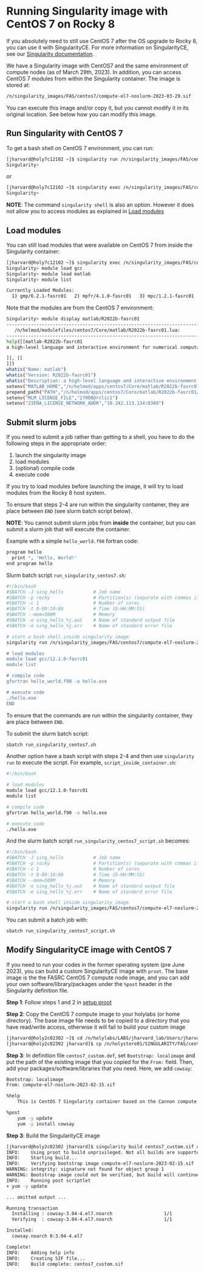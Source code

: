 # Running Singularity image with CentOS 7 on Rocky 8

If you absolutely need to still use CentOS 7 after the OS upgrade to Rocky 8,
you can use it with SingularityCE. For more information on SingularityCE, see
our [Singularity documentation](README.md).

We have a Singularity image with CentOS7 and the same environment of compute
nodes (as of March 29th, 2023). In addition, you can access CentOS 7 modules
from within the Singularity container. The image is stored at:

```bash
/n/singularity_images/FAS/centos7/compute-el7-noslurm-2023-03-29.sif
```

You can execute this image and/or copy it, but you cannot modify it in its
original location. See below how you can modify this image.

## Run Singularity with CentOS 7

To get a bash shell on CentOS 7 environment, you can run:

```bash
[jharvard@holy7c12102 ~]$ singularity run /n/singularity_images/FAS/centos7/compute-el7-noslurm-2023-03-29.sif
Singularity>
```

or

```bash
[jharvard@holy7c12102 ~]$ singularity exec /n/singularity_images/FAS/centos7/compute-el7-noslurm-2023-03-29.sif /bin/bash
Singularity>
```

**NOTE**: The command `singularity shell` is also an option. However it does not
allow you to access modules as explained in [Load modules](#load-modules)

## Load modules

You can still load modules that were available on CentOS 7 from inside the
Singularity container:

```bash
[jharvard@holy7c12102 ~]$ singularity exec /n/singularity_images/FAS/centos7/compute-el7-noslurm-2023-03-29.sif /bin/bash
Singularity> module load gcc
Singularity> module load matlab
Singularity> module list

Currently Loaded Modules:
  1) gmp/6.2.1-fasrc01   2) mpfr/4.1.0-fasrc01   3) mpc/1.2.1-fasrc01   4) gcc/12.1.0-fasrc01   5) matlab/R2022b-fasrc01
```

Note that the modules are from the CentOS 7 environment:

```bash
Singularity> module display matlab/R2022b-fasrc01
-----------------------------------------------------------------------------------------------------------------------------------------------------------
   /n/helmod/modulefiles/centos7/Core/matlab/R2022b-fasrc01.lua:
-----------------------------------------------------------------------------------------------------------------------------------------------------------
help([[matlab-R2022b-fasrc01
a high-level language and interactive environment for numerical computation, visualization, and programming

]], [[
]])
whatis("Name: matlab")
whatis("Version: R2022b-fasrc01")
whatis("Description: a high-level language and interactive environment for numerical computation, visualization, and programming")
setenv("MATLAB_HOME","/n/helmod/apps/centos7/Core/matlab/R2022b-fasrc01")
prepend_path("PATH","/n/helmod/apps/centos7/Core/matlab/R2022b-fasrc01/bin")
setenv("MLM_LICENSE_FILE","27000@rclic1")
setenv("ZIENA_LICENSE_NETWORK_ADDR","10.242.113.134:8349")
```

## Submit slurm jobs

If you need to submit a job rather than getting to a shell, you have to do the
following steps in the appropriate order:

1. launch the singularity image
2. load modules
3. (optional) compile code
4. execute code

If you try to load modules before launching the image, it will try to load
modules from the Rocky 8 host system.

To ensure that steps 2-4 are run within the singularity container, they are
place between `END` (see slurm batch script below).

**NOTE**: You cannot submit slurm jobs from **inside** the container, but you
can submit a slurm job that will execute the container.

Example with a simple `hello_world.f90` fortran code:

```bash
program hello
  print *, 'Hello, World!'
end program hello
```

Slurm batch script `run_singularity_centos7.sh`:

```bash
#!/bin/bash
#SBATCH -J sing_hello           # Job name
#SBATCH -p rocky                # Partition(s) (separate with commas if using multiple)
#SBATCH -c 1                    # Number of cores
#SBATCH -t 0-00:10:00           # Time (D-HH:MM:SS)
#SBATCH --mem=500M              # Memory
#SBATCH -o sing_hello_%j.out    # Name of standard output file
#SBATCH -e sing_hello_%j.err    # Name of standard error file

# start a bash shell inside singularity image
singularity run /n/singularity_images/FAS/centos7/compute-el7-noslurm-2023-03-29.sif <<END

# load modules
module load gcc/12.1.0-fasrc01
module list

# compile code
gfortran hello_world.f90 -o hello.exe

# execute code
./hello.exe
END
```

To ensure that the commands are run within the singularity container, they are
place between `END`.

To submit the slurm batch script:

```bash
sbatch run_singularity_centos7.sh
```

Another option have a bash script with steps 2-4 and then use `singularity run`
to execute the script. For example, `script_inside_container.sh`:

```bash
#!/bin/bash

# load modules
module load gcc/12.1.0-fasrc01
module list

# compile code
gfortran hello_world.f90 -o hello.exe

# execute code
./hello.exe
```

And the slurm batch script `run_singularity_centos7_script.sh` becomes:

```bash
#!/bin/bash
#SBATCH -J sing_hello           # Job name
#SBATCH -p rocky                # Partition(s) (separate with commas if using multiple)
#SBATCH -c 1                    # Number of cores
#SBATCH -t 0-00:10:00           # Time (D-HH:MM:SS)
#SBATCH --mem=500M              # Memory
#SBATCH -o sing_hello_%j.out    # Name of standard output file
#SBATCH -e sing_hello_%j.err	# Name of standard error file

# start a bash shell inside singularity image
singularity run /n/singularity_images/FAS/centos7/compute-el7-noslurm-2023-03-29.sif script_inside_container.sh
```

You can submit a batch job with:

```bash
sbatch run_singularity_centos7_script.sh
```

## Modify SingularityCE image with CentOS 7

If you need to run your codes in the former operating system (pre June 2023),
you can build a custom SingularityCE image with `proot`. The base image is the
the FASRC CentOS 7 compute node image, and you can add your own
software/library/packages under the `%post` header in the Singularity definition
file.

**Step 1**: Follow steps 1 and 2 in [setup proot](README.md#build-a-singularityCE-container-from-a-singularity-definition-file)

**Step 2**: Copy the CentOS 7 compute image to your holylabs (or home
directory). The base image file needs to be copied to a directory that you have
read/write access, otherwise it will fail to build your custom image

```bash
[jharvard@holy2c02302 ~]$ cd /n/holylabs/LABS/jharvard_lab/Users/jharvard
[jharvard@holy2c02302 jharvard]$ cp /n/holystore01/SINGULARITY/FAS/centos7/compute-el7-noslurm-2023-02-15.sif .
```

**Step 3**: In definition file `centos7_custom.def`, set `Bootstrap: localimage`
and put the path of the existing image that you copied for the `From:` field.
Then, add your packages/software/libraries that you need.  Here, we add
`cowsay`:

```bash
Bootstrap: localimage
From: compute-el7-noslurm-2023-02-15.sif

%help
    This is CentOS 7 Singularity container based on the Cannon compute node with my added programs.

%post
    yum -y update
    yum -y install cowsay
```

**Step 3**: Build the SingularityCE image

```bash
[jharvard@holy2c02302 jharvard]$ singularity build centos7_custom.sif centos7_custom.def
INFO:    Using proot to build unprivileged. Not all builds are supported. If build fails, use --remote or --fakeroot.
INFO:    Starting build...
INFO:    Verifying bootstrap image compute-el7-noslurm-2023-02-15.sif
WARNING: integrity: signature not found for object group 1
WARNING: Bootstrap image could not be verified, but build will continue.
INFO:    Running post scriptlet
+ yum -y update

... omitted output ...

Running transaction
  Installing : cowsay-3.04-4.el7.noarch                   1/1
  Verifying  : cowsay-3.04-4.el7.noarch                   1/1

Installed:
  cowsay.noarch 0:3.04-4.el7

Complete!
INFO:    Adding help info
INFO:    Creating SIF file...
INFO:    Build complete: centos7_custom.sif
```











